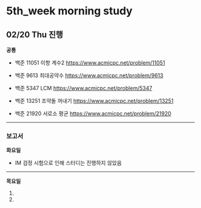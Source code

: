 # 5th_week morning study

## 02/20 Thu 진행


**공통**

- 백준 11051 이항 계수2  https://www.acmicpc.net/problem/11051

- 백준 9613 최대공약수  https://www.acmicpc.net/problem/9613

- 백준 5347 LCM  https://www.acmicpc.net/problem/5347

- 백준 13251 조약돌 꺼내기 https://www.acmicpc.net/problem/13251

- 백준 21920 서로소 평균 https://www.acmicpc.net/problem/21920


---

### 보고서

**화요일**

- IM 검정 시험으로 인해 스터디는 진행하지 않았음

---

**목요일**

1. 


2. 
